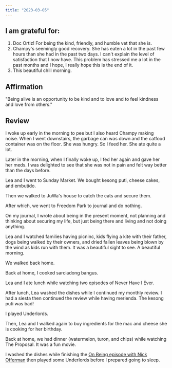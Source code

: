 ```yaml
---
title: "2023-03-05"
---
```

## I am grateful for:
1. Doc Ortiz! For being the kind, friendly, and humble vet that she is. 
2. Champy's seemingly good recovery. She has eaten a lot in the past few hours than she had in the past two days. I can't explain the level of satisfaction that I now have. This problem has stressed me a lot in the past months and I hope, I really hope this is the end of it.
3. This beautiful chill morning.

## Affirmation

"Being alive is an opportunity to be kind and to love and to feel kindness and love from others."

## Review

I woke up early in the morning to pee but I also heard Champy making noise. When I went downstairs, the garbage can was down and the catfood container was on the floor. She was hungry. So I feed her. She ate quite a lot.

Later in the morning, when I finally woke up, I fed her again and gave her her meds. I was delighted to see that she was not in pain and felt way better than the days before.

Lea and I went to Sunday Market. We bought kesong puti, cheese cakes, and embutido.

Then we walked to JuWa's house to catch the cats and secure them.

After which, we went to Freedom Park to journal and do nothing.

On my journal, I wrote about being in the present moment, not planning and thinking about securing my life, but just being there and living and not doing anything.

Lea and I watched families having picninc, kids flying a kite with their father, dogs being walked by their owners, and dried fallen leaves being blown by the wind as kids run with them. It was a beautiful sight to see. A beautiful morning.

We walked back home.

Back at home, I cooked sarciadong bangus.

Lea and I ate lunch while watching two episodes of Never Have I Ever.

After lunch, Lea washed the dishes while I continued my monthly review. I had a siesta then continued the review while having merienda. The kesong puti was bad!

I played Underlords.

Then, Lea and I walked again to buy ingredients for the mac and cheese she is cooking for her birthday.

Back at home, we had dinner (watermelon, turon, and chips) while watching The Proposal. It was a fun movie.

I washed the dishes while finishing the [On Being episode with Nick Offerman](https://onbeing.org/programs/nick-offerman-working-with-wood-and-the-meaning-of-life/) then played some Underlords before I prepared going to sleep.
